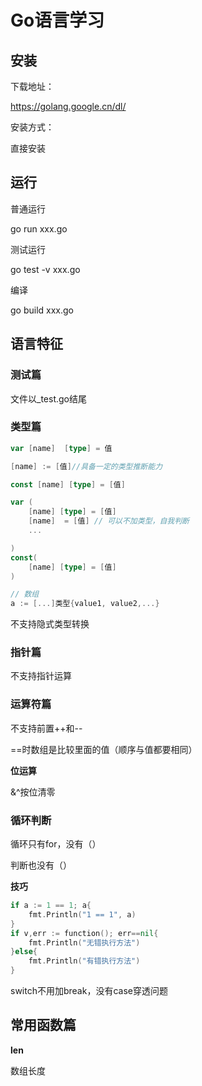 # Go语言学习

## 安装

下载地址：

https://golang.google.cn/dl/

安装方式：

直接安装

## 运行

普通运行

go run xxx.go

测试运行

go test -v xxx.go

编译

go build xxx.go

## 语言特征

### 测试篇

文件以_test.go结尾

### 类型篇

```go
var [name]  [type] = 值

[name] := [值]//具备一定的类型推断能力

const [name] [type] = [值]

var (
	[name] [type] = [值]
	[name]  = [值] // 可以不加类型，自我判断
    ...

)
const(
	[name] [type] = [值]
)

// 数组
a := [...]类型{value1, value2,...}

```

不支持隐式类型转换

### 指针篇

不支持指针运算

### 运算符篇

不支持前置++和--

==时数组是比较里面的值（顺序与值都要相同）

**位运算**

&^按位清零

### 循环判断

循环只有for，没有（）

判断也没有（）

**技巧**

```go
if a := 1 == 1; a{
	fmt.Println("1 == 1", a)
}
if v,err := function(); err==nil{
    fmt.Println("无错执行方法")
}else{
    fmt.Println("有错执行方法")
}
```

switch不用加break，没有case穿透问题

## 常用函数篇

**len**

数组长度